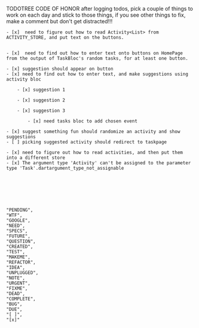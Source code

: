 TODOTREE CODE OF HONOR after logging todos, pick a couple of things to work on each day and stick to those things, if you see other things to fix, make a comment but don't get distracted!!!




    - [x]  need to figure out how to read Activity<List> from ACTIVITY_STORE, and put text on the buttons. 
    

    - [x]  need to find out how to enter text onto buttons on HomePage from the output of TaskBloc's random tasks, for at least one button.

    - [x] suggestion should appear on button
    - [x] need to find out how to enter text, and make suggestions using activity bloc

        - [x] suggestion 1

        - [x] suggestion 2

        - [x] suggestion 3

            - [x] need tasks bloc to add chosen event

    - [x] suggest something fun should randomize an activity and show suggestions
    - [ ] picking suggested activity should redirect to taskpage

    - [x] need to figure out how to read activities, and then put them into a different store
    - [x] The argument type 'Activity' can't be assigned to the parameter type 'Task'.dartargument_type_not_assignable







    "PENDING",
    "WTF",
    "GOOGLE",
    "NEED",
    "SPECS",
    "FUTURE",
    "QUESTION",
    "CREATED",
    "TEST",
    "MAKEME",
    "REFACTOR",
    "IDEA",
    "UNPLUGGED",
    "NOTE",
    "URGENT",
    "FIXME",
    "DEAD",
    "COMPLETE",
    "BUG",
    "DUE",
    "[ ]",
    "[x]"